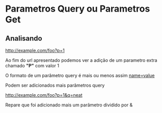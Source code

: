 # Parametros Query ou Parametros Get

## Analisando

http://example.com/foo?p=1

Ao fim do url apresentado podemos ver a adição de um parametro extra chamado **"P"** com valor 1

O formato de um parâmetro query é mais ou menos assim
<u>name=value</u> 

Podem ser adicionados mais parâmetros query

http://example.com/foo?p=1&q=neat

Repare que foi adicionado mais um parâmetro dividido por &

